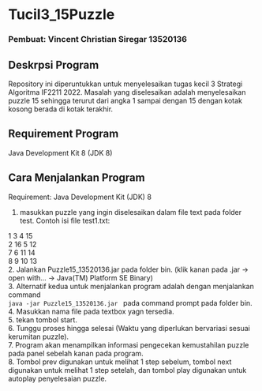# Tucil3_15Puzzle

### Pembuat: Vincent Christian Siregar 13520136

## Deskrpsi Program
Repository ini diperuntukkan untuk menyelesaikan tugas kecil 3 Strategi Algoritma IF2211 2022. Masalah yang diselesaikan adalah menyelesaikan puzzle 15 sehingga terurut dari angka 1 sampai dengan 15 dengan kotak kosong berada di kotak terakhir.

## Requirement Program
Java Development Kit 8 (JDK 8)

## Cara Menjalankan Program
Requirement: Java Development Kit (JDK) 8
1. masukkan puzzle yang ingin diselesaikan dalam file text pada folder test.
Contoh isi file test1.txt:

1 3 4 15 
<br>
2 16 5 12
<br>
7 6 11 14
<br>
8 9 10 13
<br>
2. Jalankan Puzzle15_13520136.jar pada folder bin. (klik kanan pada .jar -> open with... -> Java(TM) Platform SE Binary)
<br>
3. Alternatif kedua untuk menjalankan program adalah dengan menjalankan command <code> java -jar Puzzle15_13520136.jar </code> pada command prompt pada folder bin.<br>
4. Masukkan nama file pada textbox yagn tersedia.<br>
5. tekan tombol start.<br>
6. Tunggu proses hingga selesai (Waktu yang diperlukan bervariasi sesuai kerumitan puzzle).<br>
7. Program akan menampilkan informasi pengecekan kemustahilan puzzle pada panel sebelah kanan pada program.<br>
8. Tombol prev digunakan untuk melihat 1 step sebelum, tombol next digunakan untuk melihat 1 step setelah, dan tombol play digunakan untuk autoplay penyelesaian puzzle.<br>

